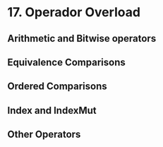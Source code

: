 # 17. Operador Overload

## Arithmetic and Bitwise operators

## Equivalence Comparisons

## Ordered Comparisons

## Index and IndexMut

## Other Operators
